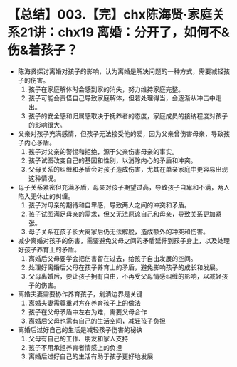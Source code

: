 # 【总结】003.【完】chx陈海贤·家庭关系21讲：chx19 离婚：分开了，如何不&伤&着孩子？

-   陈海贤探讨离婚对孩子的影响，认为离婚是解决问题的一种方式，需要减轻孩子的伤害。
    1.  孩子在家庭解体时会感到家的消失，努力维持家庭完整。
    2.  孩子可能会责怪自己导致家庭解体，但若处理得当，会逐渐从冲击中走出。
    3.  孩子的安全感和归属感取决于抚养者的态度，家庭成员的接纳程度对孩子的影响很大。
-   父亲对孩子充满感情，但孩子无法接受他的爱，因为父亲曾伤害母亲，导致孩子内心矛盾。
    1.  孩子对父亲的警惕和拒绝，源于父亲伤害母亲的事实。
    2.  孩子试图改变自己的基因和性别，以消除内心的矛盾和冲突。
    3.  父母关系的纠缠和矛盾会对孩子造成伤害，尤其在单亲家庭中更容易出现这种情况。
-   母子关系紧密但充满矛盾，母亲对孩子期望过高，导致孩子自卑和不满，两人陷入无休止的纠缠。
    1.  孩子对母亲的期待和自卑感，导致两人之间的冲突和矛盾。
    2.  孩子试图满足母亲的需求，但又无法原谅自己和母亲，导致关系更加紧张。
    3.  母子关系在孩子长大离家后仍无法解脱，造成额外的冲突和伤害。
-   减少离婚对孩子的伤害，需要避免父母之间的矛盾延伸到孩子身上，以及处理好孩子养育上的矛盾。
    1.  离婚后父母要学会把伤害留在过去，给孩子自由发展的空间。
    2.  处理好离婚后父母在孩子养育上的矛盾，避免影响孩子的成长和发展。
    3.  父母离婚后，要让孩子拥有自由，不再受父母情感纠缠的影响，以减轻孩子的伤害。
-   离婚夫妻需要协作养育孩子，划清边界是关键
    1.  离婚夫妻需尊重对方在养育孩子上的做法
    2.  孩子在父母矛盾中左右为难，需要父母合作
    3.  离婚后父母也需有自己的生活空间，减轻孩子负担
-   离婚后过好自己的生活是减轻孩子伤害的秘诀
    1.  父母有自己的工作、朋友和家人支持
    2.  孩子不用承担养育者情感上的负担
    3.  离婚后过好自己的生活有助于孩子更好地发展